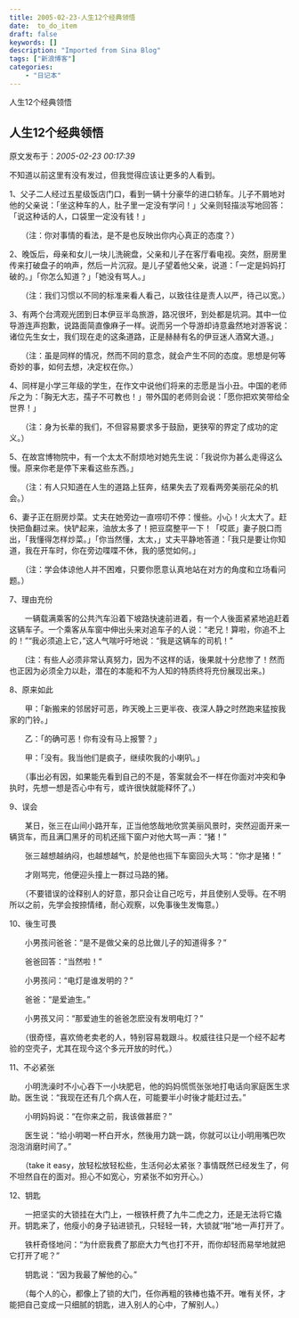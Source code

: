```yaml
---
title: 2005-02-23-人生12个经典领悟
date:  to_do_item
draft: false
keywords: []
description: "Imported from Sina Blog"
tags: ["新浪博客"]
categories: 
    - "日记本"
---
```

人生12个经典领悟
## 人生12个经典领悟

 原文发布于：*2005-02-23 00:17:39*

 

不知道以前这里有没有发过，但我觉得应该让更多的人看到。

 

1、父子二人经过五星级饭店门口，看到一辆十分豪华的进口轿车。儿子不屑地对他的父亲说：「坐这种车的人，肚子里一定没有学问！」父亲则轻描淡写地回答：「说这种话的人，口袋里一定没有钱！」

　　（注：你对事情的看法，是不是也反映出你内心真正的态度？）

2、晚饭后，母亲和女儿一块儿洗碗盘，父亲和儿子在客厅看电视。突然，厨房里传来打破盘子的响声，然后一片沉寂。是儿子望着他父亲，说道：「一定是妈妈打破的。」「你怎么知道？」「她没有骂人。」

　　（注：我们习惯以不同的标准来看人看己，以致往往是责人以严，待己以宽。）

3、有两个台湾观光团到日本伊豆半岛旅游，路况很坏，到处都是坑洞。其中一位导游连声抱歉，说路面简直像麻子一样。说而另一个导游却诗意盎然地对游客说：诸位先生女士，我们现在走的这条道路，正是赫赫有名的伊豆迷人酒窝大道。」

　　（注：虽是同样的情况，然而不同的意念，就会产生不同的态度。思想是何等奇妙的事，如何去想，决定权在你。）

4、同样是小学三年级的学生，在作文中说他们将来的志愿是当小丑。中国的老师斥之为：「胸无大志，孺子不可教也！」带外国的老师则会说：「愿你把欢笑带给全世界！」

　　（注：身为长辈的我们，不但容易要求多于鼓励，更狭窄的界定了成功的定义。）

5、在故宫博物院中，有一个太太不耐烦地对她先生说：「我说你为甚么走得这么慢。原来你老是停下来看这些东西。」

　　（注：有人只知道在人生的道路上狂奔，结果失去了观看两旁美丽花朵的机会。）

6、妻子正在厨房炒菜。丈夫在她旁边一直唠叨不停：慢些。小心！火太大了。赶快把鱼翻过来。快铲起来，油放太多了！把豆腐整平一下！「哎厎」妻子脱口而出，「我懂得怎样炒菜。」「你当然懂，太太，」丈夫平静地答道：「我只是要让你知道，我在开车时，你在旁边喋喋不休，我的感觉如何。」

　　（注：学会体谅他人并不困难，只要你愿意认真地站在对方的角度和立场看问题。）

7、理由充份

　　一辆载满乘客的公共汽车沿着下坡路快速前进着，有一个人後面紧紧地追赶着这辆车子。一个乘客从车窗中伸出头来对追车子的人说：“老兄！算啦，你追不上的！”“我必须追上它，”这人气喘吁吁地说：“我是这辆车的司机！”

　　(注：有些人必须非常认真努力，因为不这样的话，後果就十分悲惨了！然而也正因为必须全力以赴，潜在的本能和不为人知的特质终将充份展现出来。)

8、原来如此

　　甲：「新搬来的邻居好可恶，昨天晚上三更半夜、夜深人静之时然跑来猛按我家的门铃。」

　　乙：「的确可恶！你有没有马上报警？」

　　甲：「没有。我当他们是疯子，继续吹我的小喇叭。」

　　（事出必有因，如果能先看到自己的不是，答案就会不一样在你面对冲突和争执时，先想一想是否心中有亏，或许很快就能释怀了。）

9、误会

　　某日，张三在山间小路开车，正当他悠哉地欣赏美丽风景时，突然迎面开来一辆货车，而且满囗黑牙的司机还摇下窗户对他大骂一声：“猪！”

　　张三越想越纳闷，也越想越气，於是他也摇下车窗回头大骂：“你才是猪！”

　　才刚骂完，他便迎头撞上一群过马路的猪。

　　（不要错误的诠释别人的好意，那只会让自己吃亏，并且使别人受辱。在不明所以之前，先学会按捺情绪，耐心观察，以免事後生发悔意。）

10、後生可畏

　　小男孩问爸爸：“是不是做父亲的总比做儿子的知道得多？”

　　爸爸回答：“当然啦！”

　　小男孩问：“电灯是谁发明的？”

　　爸爸：“是爱迪生。”

　　小男孩又问：“那爱迪生的爸爸怎麽没有发明电灯？”

　　（很奇怪，喜欢倚老卖老的人，特别容易栽跟斗。权威往往只是一个经不起考验的空壳子，尤其在现今这个多元开放的时代。）

11、不必紧张

　　小明洗澡时不小心吞下一小块肥皂，他的妈妈慌慌张张地打电话向家庭医生求助。医生说：“我现在还有几个病人在，可能要半小时後才能赶过去。”

　　小明妈妈说：“在你来之前，我该做甚麽？”

　　医生说：“给小明喝一杯白开水，然後用力跳一跳，你就可以让小明用嘴巴吹泡泡消磨时间了。”

　　（take it
easy，放轻松放轻松些，生活何必太紧张？事情既然已经发生了，何不坦然自在的面对。担心不如宽心，穷紧张不如穷开心。）

12、钥匙

　　一把坚实的大锁挂在大门上，一根铁杆费了九牛二虎之力，还是无法将它撬开。钥匙来了，他瘦小的身子钻进锁孔，只轻轻一转，大锁就“啪”地一声打开了。

　　铁杆奇怪地问：“为什麽我费了那麽大力气也打不开，而你却轻而易举地就把它打开了呢？”

　　钥匙说：“因为我最了解他的心。”

　　（每个人的心，都像上了锁的大门，任你再粗的铁棒也撬不开。唯有关怀，才能把自己变成一只细腻的钥匙，进入别人的心中，了解别人。）

 

 

 


